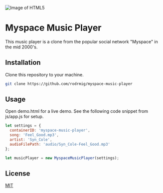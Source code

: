 ![Image of HTML5](https://github.com/rodrmig/myspace-music-player/blob/master/img/demo.png?raw=true)

# Myspace Music Player

This music player is a clone from the popular social network "Myspace" in the mid 2000's.

## Installation

Clone this repository to your machine.

```bash
git clone https://github.com/rodrmig/myspace-music-player
```

## Usage
Open demo.html for a live demo. See the following code snippet from js/app.js for setup.

```javascript
let settings = {
  containerID: 'myspace-music-player',
  song: 'Feel_Good.mp3',
  artist: 'Syn_Cole',
  audioFilePath: 'audio/Syn_Cole-Feel_Good.mp3'
};

let musicPlayer = new MyspaceMusicPlayer(settings);
```

## License
[MIT](https://choosealicense.com/licenses/mit/)
